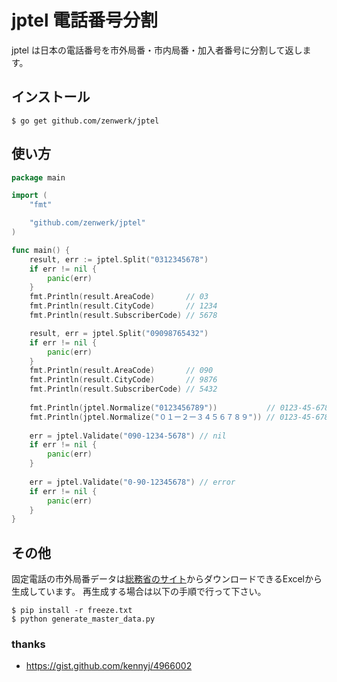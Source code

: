 # jptel 電話番号分割

jptel は日本の電話番号を市外局番・市内局番・加入者番号に分割して返します。

## インストール

```
$ go get github.com/zenwerk/jptel
```

## 使い方

```go
package main

import (
	"fmt"

	"github.com/zenwerk/jptel"
)

func main() {
	result, err := jptel.Split("0312345678")
	if err != nil {
		panic(err)
	}
	fmt.Println(result.AreaCode)       // 03
	fmt.Println(result.CityCode)       // 1234
	fmt.Println(result.SubscriberCode) // 5678

	result, err = jptel.Split("09098765432")
	if err != nil {
		panic(err)
	}
	fmt.Println(result.AreaCode)       // 090
	fmt.Println(result.CityCode)       // 9876
	fmt.Println(result.SubscriberCode) // 5432
	
	fmt.Println(jptel.Normalize("0123456789"))           // 0123-45-6789
	fmt.Println(jptel.Normalize("０１ー２ー３４５６７８９")) // 0123-45-6789
	
	err = jptel.Validate("090-1234-5678") // nil
	if err != nil {
		panic(err)
	}
	
	err = jptel.Validate("0-90-12345678") // error
	if err != nil {
		panic(err)
	}
}
```

## その他
固定電話の市外局番データは[総務省のサイト](http://www.soumu.go.jp/main_sosiki/joho_tsusin/top/tel_number/number_shitei.html#kotei-denwa)からダウンロードできるExcelから生成しています。
再生成する場合は以下の手順で行って下さい。

```
$ pip install -r freeze.txt
$ python generate_master_data.py
```

### thanks
- https://gist.github.com/kennyj/4966002
